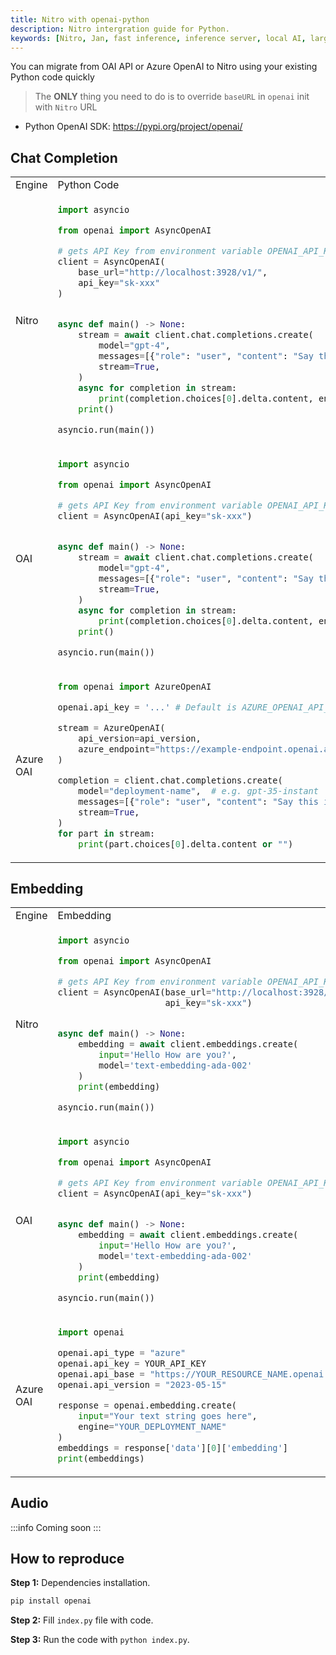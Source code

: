 ```yaml
---
title: Nitro with openai-python
description: Nitro intergration guide for Python.
keywords: [Nitro, Jan, fast inference, inference server, local AI, large language model, OpenAI compatible, open source, llama]
---
```



You can migrate from OAI API or Azure OpenAI to Nitro using your existing Python code quickly
> The **ONLY** thing you need to do is to override `baseURL` in `openai` init with `Nitro` URL
- Python OpenAI SDK: https://pypi.org/project/openai/

## Chat Completion
<table>
<tr>
<td> Engine </td> <td> Python Code </td>
</tr>
<tr>
<td> Nitro </td>
<td>

```python
import asyncio

from openai import AsyncOpenAI

# gets API Key from environment variable OPENAI_API_KEY
client = AsyncOpenAI(
    base_url="http://localhost:3928/v1/",
    api_key="sk-xxx"
)


async def main() -> None:
    stream = await client.chat.completions.create(
        model="gpt-4",
        messages=[{"role": "user", "content": "Say this is a test"}],
        stream=True,
    )
    async for completion in stream:
        print(completion.choices[0].delta.content, end="")
    print()

asyncio.run(main())
```
</td>
</tr>
<tr>
<td> OAI </td>
<td>

```python
import asyncio

from openai import AsyncOpenAI

# gets API Key from environment variable OPENAI_API_KEY
client = AsyncOpenAI(api_key="sk-xxx")


async def main() -> None:
    stream = await client.chat.completions.create(
        model="gpt-4",
        messages=[{"role": "user", "content": "Say this is a test"}],
        stream=True,
    )
    async for completion in stream:
        print(completion.choices[0].delta.content, end="")
    print()

asyncio.run(main())
```

</td>
</tr>
<tr>
<td> Azure OAI </td>
<td>

```python
from openai import AzureOpenAI

openai.api_key = '...' # Default is AZURE_OPENAI_API_KEY

stream = AzureOpenAI(
    api_version=api_version,
    azure_endpoint="https://example-endpoint.openai.azure.com",
)

completion = client.chat.completions.create(
    model="deployment-name",  # e.g. gpt-35-instant
    messages=[{"role": "user", "content": "Say this is a test"}],
    stream=True,
)
for part in stream:
    print(part.choices[0].delta.content or "")
```

</td>
</tr>
</table>

## Embedding
<table>
<tr>
<td> Engine </td> <td> Embedding </td>
</tr>
<tr>
<td> Nitro </td>
<td>

```python
import asyncio

from openai import AsyncOpenAI

# gets API Key from environment variable OPENAI_API_KEY
client = AsyncOpenAI(base_url="http://localhost:3928/v1/",
                     api_key="sk-xxx")


async def main() -> None:
    embedding = await client.embeddings.create(
        input='Hello How are you?', 
        model='text-embedding-ada-002'
    )
    print(embedding)

asyncio.run(main())
```
</td>
</tr>
<tr>
<td> OAI </td>
<td>

```python
import asyncio

from openai import AsyncOpenAI

# gets API Key from environment variable OPENAI_API_KEY
client = AsyncOpenAI(api_key="sk-xxx")


async def main() -> None:
    embedding = await client.embeddings.create(
        input='Hello How are you?',          
        model='text-embedding-ada-002'
    )
    print(embedding)

asyncio.run(main())
```

</td>
</tr>
<tr>
<td> Azure OAI </td>
<td>

```python
import openai

openai.api_type = "azure"
openai.api_key = YOUR_API_KEY
openai.api_base = "https://YOUR_RESOURCE_NAME.openai.azure.com"
openai.api_version = "2023-05-15"

response = openai.embedding.create(
    input="Your text string goes here",
    engine="YOUR_DEPLOYMENT_NAME"
)
embeddings = response['data'][0]['embedding']
print(embeddings)
```

</td>
</tr>
</table>

## Audio

:::info Coming soon
:::

## How to reproduce
**Step 1:** Dependencies installation.

```bash title="Install OpenAI"
pip install openai
```

**Step 2:** Fill `index.py` file with code.

**Step 3:** Run the code with `python index.py`.